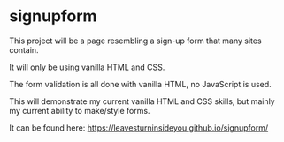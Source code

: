 # signupform
This project will be a page  resembling a sign-up form that many sites contain.

It will only be using vanilla HTML and CSS.

The form validation is all done with vanilla HTML, no JavaScript is used.

This will demonstrate my current vanilla HTML and CSS skills, but mainly my current ability to make/style forms.

It can be found here:  https://leavesturninsideyou.github.io/signupform/